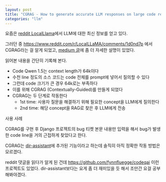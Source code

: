 ```yaml
---
layout: post
title: "CGRAG - How to generate accurate LLM responses on large code repositories"
categories: "llm"
---
```


요즘은 [reddit LocalLlama](https://www.reddit.com/r/LocalLLaMA/)에서 LLM에 대한 최신 정보를 얻고 있다.

그러던 중 https://www.reddit.com/r/LocalLLaMA/comments/1d0nd7p 에서 CGRAG라는 걸 알게 되었고, [medium 글](https://medium.com/@djangoist/e77c0ffe432d)에 좀 더 자세한 설명이 있었다.

읽어본 내용을 간단히 기록해 본다.

- Code Qwen 1.5는 context length가 64k이다
- 수천 line 정도의 소스 코드는 code 전체를 prompt에 넣어서 질의할 수 있다
- 그런데 code 크기가 큰 경우 64k로는 부족하다
- 이를 위해 CGRAG (Contextually-Guided)를 만들게 되었다
- CGRAG는 두 단계로 작동한다
  - 1st time: 사용자 질문을 해결하기 위해 필요한 concept을 LLM에게 질의한다
  - 2nd time: 해당 concept을 RAG로 찾은 후 LLM에게 전송

사용 사례

CGRAG를 구현 후 Django 프로젝트의 bug 티켓 본문 내용만 입력을 해서 bug가 발생한 code line을 거의 근접하게 찾았다고 한다.

CGRAG는 [dir-assistant](https://github.com/curvedinf/dir-assistant)에 추가된 기능이라고 하는데 솔직히 아직 정확한 작동 방법은 모르겠다.

reddit 댓글을 읽다가 알게 된 건데 https://github.com/fynnfluegge/codeqai 이런 프로젝트도 있었다. dir-assistant보다는 요게 좀 더 재미있을 듯 해서 조만간 요걸 공부해봐야겠다.
